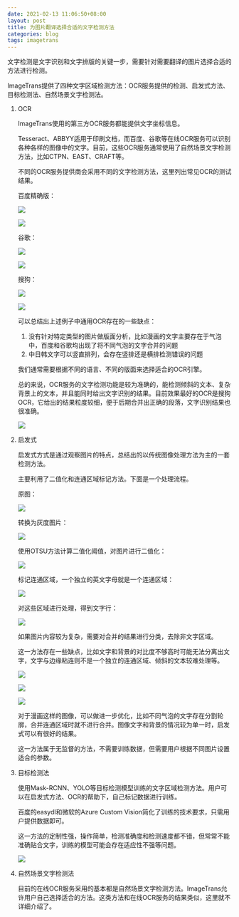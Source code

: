 ```yaml
---
date: 2021-02-13 11:06:50+08:00
layout: post
title: 为图片翻译选择合适的文字检测方法
categories: blog
tags: imagetrans
---
```


文字检测是文字识别和文字排版的关键一步，需要针对需要翻译的图片选择合适的方法进行检测。

ImageTrans提供了四种文字区域检测方法：OCR服务提供的检测、启发式方法、目标检测法、自然场景文字检测法。

1. OCR

	ImageTrans使用的第三方OCR服务都能提供文字坐标信息。

	Tesseract、ABBYY适用于印刷文档，而百度、谷歌等在线OCR服务可以识别各种各样的图像中的文字。目前，这些OCR服务通常使用了自然场景文字检测方法，比如CTPN、EAST、CRAFT等。

	不同的OCR服务提供商会采用不同的文字检测方法，这里列出常见OCR的测试结果。

	百度精确版：

	![](/album/text-detection/baidu_tieji.jpg)

	![](/album/text-detection/baidu_scrooge.jpg)

	谷歌：

	![](/album/text-detection/google_tieji.jpg)

	![](/album/text-detection/google_scrooge.jpg)

	搜狗：

	![](/album/text-detection/sogou_tieji.jpg)

	![](/album/text-detection/sogou_scrooge.jpg)

	可以总结出上述例子中通用OCR存在的一些缺点：

	1. 没有针对特定类型的图片做版面分析，比如漫画的文字主要存在于气泡中，百度和谷歌均出现了将不同气泡的文字合并的问题
	2. 中日韩文字可以竖直排列，会存在竖排还是横排检测错误的问题

	我们通常需要根据不同的语言、不同的版面来选择适合的OCR引擎。

	总的来说，OCR服务的文字检测功能是较为准确的，能检测倾斜的文本、复杂背景上的文本，并且能同时给出文字识别的结果。目前效果最好的OCR是搜狗OCR，它给出的结果粒度较细，便于后期合并出正确的段落，文字识别结果也很准确。

	![](/album/text-detection/sogou_xu.jpg)


2. 启发式

	启发式方式是通过观察图片的特点，总结出的以传统图像处理方法为主的一套检测方法。

	主要利用了二值化和连通区域标记方法。下面是一个处理流程。

	原图：

	![](/album/text-detection/imagetrans.jpg)

	转换为灰度图片：

	![](/album/text-detection/imagetrans_gray.jpg)

	使用OTSU方法计算二值化阈值，对图片进行二值化：

	![](/album/text-detection/imagetrans_thresh.jpg)

	标记连通区域，一个独立的英文字母就是一个连通区域：

	![](/album/text-detection/imagetrans_connected_component.jpg)

	对这些区域进行处理，得到文字行：

	![](/album/text-detection/imagetrans_text_line.jpg)

	如果图片内容较为复杂，需要对合并的结果进行分类，去除非文字区域。

	这一方法存在一些缺点，比如文字和背景的对比度不够高时可能无法分离出文字，文字与边缘粘连则不是一个独立的连通区域、倾斜的文本较难处理等。

	![](/album/text-detection/ImageTrans_low_contrast.jpg)

	![](/album/text-detection/connected_to_edges.jpg)

	![](/album/text-detection/slanted.jpg)

	对于漫画这样的图像，可以做进一步优化，比如不同气泡的文字存在分割轮廓，合并连通区域时就不进行合并。图像文字和背景的情况较为单一时，启发式可以有很好的结果。

	这一方法属于无监督的方法，不需要训练数据，但需要用户根据不同图片设置适合的参数。

3. 目标检测法

	使用Mask-RCNN、YOLO等目标检测模型训练的文字区域检测方法。用户可以在启发式方法、OCR的帮助下，自己标记数据进行训练。

	百度的easydl和微软的Azure Custom Vision简化了训练的技术要求，只需用户提供数据即可。

	这一方法的定制性强，操作简单，检测准确度和检测速度都不错，但常常不能准确贴合文字，训练的模型可能会存在适应性不强等问题。

	![](/album/text-detection/baidu_easydl.jpg)


4. 自然场景文字检测法

	目前的在线OCR服务采用的基本都是自然场景文字检测方法。ImageTrans允许用户自己选择适合的方法。这类方法和在线OCR服务的结果类似，这里就不详细介绍了。



